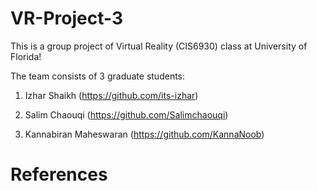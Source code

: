 # VR-Project-3
This is a group project of Virtual Reality (CIS6930) class at University of Florida!

The team consists of 3 graduate students:

1. Izhar Shaikh (https://github.com/its-izhar)

2. Salim Chaouqi (https://github.com/Salimchaouqi)

3. Kannabiran Maheswaran (https://github.com/KannaNoob)


# References
